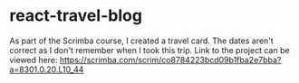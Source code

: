 # react-travel-blog

As part of the Scrimba course, I created a travel card. The dates aren't correct as I don't remember when I took this trip.
Link to the project can be viewed here: https://scrimba.com/scrim/co8784223bcd09b1fba2e7bba?a=8301.0.20.L10_44
